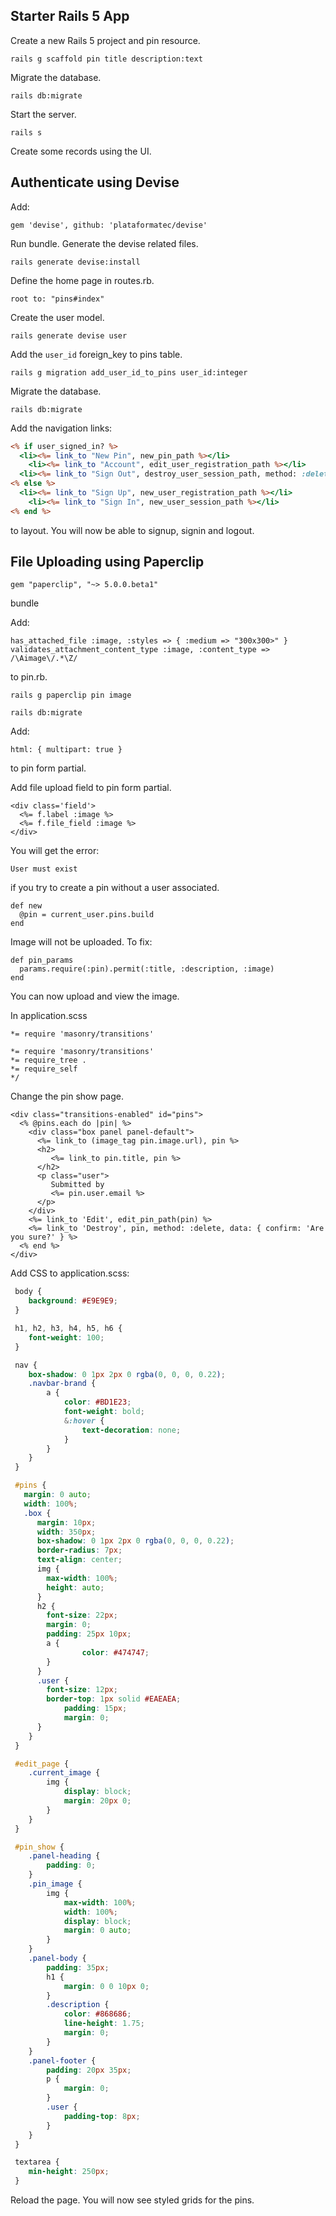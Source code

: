 

## Starter Rails 5 App

Create a new Rails 5 project and pin resource.

```
rails g scaffold pin title description:text
```

Migrate the database.

```
rails db:migrate
```

Start the server.

```
rails s
```

Create some records using the UI. 

## Authenticate using Devise

Add:

```
gem 'devise', github: 'plataformatec/devise'
```

Run bundle. Generate the devise related files.

```
rails generate devise:install
```

Define the home page in routes.rb.

```
root to: "pins#index"
```

Create the user model.

```
rails generate devise user
```

Add the `user_id` foreign_key to pins table.

```
rails g migration add_user_id_to_pins user_id:integer
```

Migrate the database.

```
rails db:migrate
```

Add the navigation links:

```rhtml
<% if user_signed_in? %>
  <li><%= link_to "New Pin", new_pin_path %></li>
	<li><%= link_to "Account", edit_user_registration_path %></li>
  <li><%= link_to "Sign Out", destroy_user_session_path, method: :delete %></li>
<% else %>
  <li><%= link_to "Sign Up", new_user_registration_path %></li>
	<li><%= link_to "Sign In", new_user_session_path %></li>
<% end %>	  
```

to layout. You will now be able to signup, signin and logout.

## File Uploading using Paperclip

```
gem "paperclip", "~> 5.0.0.beta1"
```

bundle

Add:

```
has_attached_file :image, :styles => { :medium => "300x300>" }
validates_attachment_content_type :image, :content_type => /\Aimage\/.*\Z/
```

to pin.rb.

```
rails g paperclip pin image
```

```
rails db:migrate
```

Add:

```
html: { multipart: true }
```

to pin form partial.

Add file upload field to pin form partial.

```
<div class='field'>
  <%= f.label :image %>	
  <%= f.file_field :image %>
</div>
```

You will get the error:

```
User must exist
```

if you try to create a pin without a user associated.

```
def new
  @pin = current_user.pins.build
end
```

Image will not be uploaded. To fix:

```
def pin_params
  params.require(:pin).permit(:title, :description, :image)
end
```


You can now upload and view the image.


In application.scss

```
*= require 'masonry/transitions'
```

 
``` 
*= require 'masonry/transitions'
*= require_tree .
*= require_self
*/
```
 
Change the pin show page.

``` 
<div class="transitions-enabled" id="pins">
  <% @pins.each do |pin| %>
    <div class="box panel panel-default">
      <%= link_to (image_tag pin.image.url), pin %>
      <h2>
         <%= link_to pin.title, pin %>
      </h2>
      <p class="user">
         Submitted by
         <%= pin.user.email %>
      </p>
    </div>
 	<%= link_to 'Edit', edit_pin_path(pin) %>
    <%= link_to 'Destroy', pin, method: :delete, data: { confirm: 'Are you sure?' } %>	
  <% end %>	
</div>
```
 
Add CSS to application.scss:

```css 
 body {
 	background: #E9E9E9;
 }

 h1, h2, h3, h4, h5, h6 {
 	font-weight: 100;
 }

 nav {
 	box-shadow: 0 1px 2px 0 rgba(0, 0, 0, 0.22);
 	.navbar-brand {
 		a {
 			color: #BD1E23;
 			font-weight: bold;
 			&:hover {
 				text-decoration: none;
 			}
 		}
 	}
 }

 #pins {
   margin: 0 auto;
   width: 100%;
   .box {
 	  margin: 10px;
 	  width: 350px;
 	  box-shadow: 0 1px 2px 0 rgba(0, 0, 0, 0.22);
 	  border-radius: 7px;
 	  text-align: center;
 	  img {
 	  	max-width: 100%;
 	  	height: auto;
 	  }
 	  h2 {
 	  	font-size: 22px;
 	  	margin: 0;
 	  	padding: 25px 10px;
 	  	a {
 				color: #474747;
 	  	}
 	  }
 	  .user {
 	  	font-size: 12px;
 	  	border-top: 1px solid #EAEAEA;
 			padding: 15px;
 			margin: 0;
 	  }
 	}
 }

 #edit_page {
 	.current_image {
 		img {
 			display: block;
 			margin: 20px 0;
 		}
 	}
 }

 #pin_show {
 	.panel-heading {
 		padding: 0;
 	}
 	.pin_image {
 		img {
 			max-width: 100%;
 			width: 100%;
 			display: block;
 			margin: 0 auto;
 		}
 	}
 	.panel-body {
 		padding: 35px;
 		h1 {
 			margin: 0 0 10px 0;
 		}
 		.description {
 			color: #868686;
 			line-height: 1.75;
 			margin: 0;
 		}
 	}
 	.panel-footer {
 		padding: 20px 35px;
 		p {
 			margin: 0;
 		}
 		.user {
 			padding-top: 8px;
 		}
 	}
 }

 textarea {
 	min-height: 250px;
 }
 ```
 
 Reload the page. You will now see styled grids for the pins.